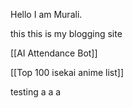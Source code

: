 Hello I am Murali.

this this is my blogging site

[[AI Attendance Bot]]

[[Top 100 isekai anime list]]

testing a a a 